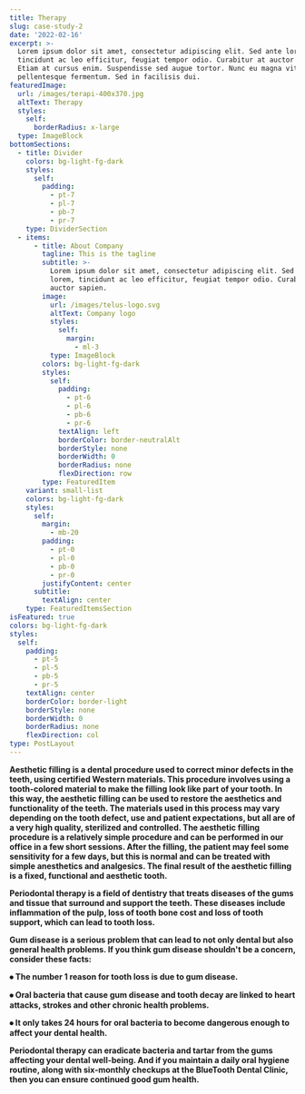 ```yaml
---
title: Therapy
slug: case-study-2
date: '2022-02-16'
excerpt: >-
  Lorem ipsum dolor sit amet, consectetur adipiscing elit. Sed ante lorem,
  tincidunt ac leo efficitur, feugiat tempor odio. Curabitur at auctor sapien.
  Etiam at cursus enim. Suspendisse sed augue tortor. Nunc eu magna vitae lorem
  pellentesque fermentum. Sed in facilisis dui.
featuredImage:
  url: /images/terapi-400x370.jpg
  altText: Therapy
  styles:
    self:
      borderRadius: x-large
  type: ImageBlock
bottomSections:
  - title: Divider
    colors: bg-light-fg-dark
    styles:
      self:
        padding:
          - pt-7
          - pl-7
          - pb-7
          - pr-7
    type: DividerSection
  - items:
      - title: About Company
        tagline: This is the tagline
        subtitle: >-
          Lorem ipsum dolor sit amet, consectetur adipiscing elit. Sed ante
          lorem, tincidunt ac leo efficitur, feugiat tempor odio. Curabitur at
          auctor sapien.
        image:
          url: /images/telus-logo.svg
          altText: Company logo
          styles:
            self:
              margin:
                - ml-3
          type: ImageBlock
        colors: bg-light-fg-dark
        styles:
          self:
            padding:
              - pt-6
              - pl-6
              - pb-6
              - pr-6
            textAlign: left
            borderColor: border-neutralAlt
            borderStyle: none
            borderWidth: 0
            borderRadius: none
            flexDirection: row
        type: FeaturedItem
    variant: small-list
    colors: bg-light-fg-dark
    styles:
      self:
        margin:
          - mb-20
        padding:
          - pt-0
          - pl-0
          - pb-0
          - pr-0
        justifyContent: center
      subtitle:
        textAlign: center
    type: FeaturedItemsSection
isFeatured: true
colors: bg-light-fg-dark
styles:
  self:
    padding:
      - pt-5
      - pl-5
      - pb-5
      - pr-5
    textAlign: center
    borderColor: border-light
    borderStyle: none
    borderWidth: 0
    borderRadius: none
    flexDirection: col
type: PostLayout
---
```

**Aesthetic filling is a dental procedure used to correct minor defects in the teeth, using certified Western materials. This procedure involves using a tooth-colored material to make the filling look like part of your tooth.
In this way, the aesthetic filling can be used to restore the aesthetics and functionality of the teeth. The materials used in this process may vary depending on the tooth defect, use and patient expectations, but all are of a very high quality, sterilized and controlled.
The aesthetic filling procedure is a relatively simple procedure and can be performed in our office in a few short sessions. After the filling, the patient may feel some sensitivity for a few days, but this is normal and can be treated with simple anesthetics and analgesics. The final result of the aesthetic filling is a fixed, functional and aesthetic tooth.**

**Periodontal therapy is a field of dentistry that treats diseases of the gums and tissue that surround and support the teeth. These diseases include inflammation of the pulp, loss of tooth bone cost and loss of tooth support, which can lead to tooth loss.**

**Gum disease is a serious problem that can lead to not only dental but also general health problems. If you think gum disease shouldn't be a concern, consider these facts:**

**⦁ The number 1 reason for tooth loss is due to gum disease.**

**⦁ Oral bacteria that cause gum disease and tooth decay are linked to heart attacks, strokes and other chronic health problems.**

**⦁ It only takes 24 hours for oral bacteria to become dangerous enough to affect your dental health.**

**Periodontal therapy can eradicate bacteria and tartar from the gums affecting your dental well-being. And if you maintain a daily oral hygiene routine, along with six-monthly checkups at the BlueTooth Dental Clinic, then you can ensure continued good gum health.**



